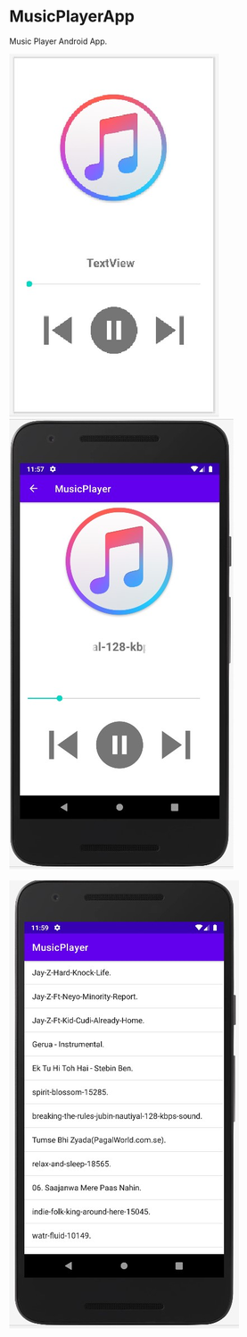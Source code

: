 # MusicPlayerApp
Music Player Android App. 


![MusicPlayerDesign](https://github.com/Saurabh-pec/MusicPlayerApp/blob/main/music%20player%20design.jpg)
<br>
![MusicPlayerApp](https://github.com/Saurabh-pec/MusicPlayerApp/blob/main/MusicPlayerApp.jpg)<br><br>
![SongsList](https://github.com/Saurabh-pec/MusicPlayerApp/blob/main/Songs_List.jpg)

